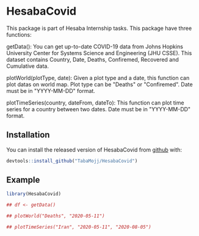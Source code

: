 
# HesabaCovid

<!-- badges: start -->
<!-- badges: end -->

This package is part of Hesaba Internship tasks.
This package have three functions:

getData():
  You can get up-to-date COVID-19 data from Johns Hopkins University Center for Systems Science and Engineering (JHU CSSE).
  This dataset contains Country, Date, Deaths, Confiremed, Recovered and Cumulative data.

plotWorld(plotType, date):
  Given a plot type and a date, this function can plot datas on world map.
  Plot type can be "Deaths" or "Confiremed".
  Date must be in "YYYY-MM-DD" format.

plotTimeSeries(country, dateFrom, dateTo):
  This function can plot time series for a country between two dates.
  Date must be in "YYYY-MM-DD" format.
 
## Installation

You can install the released version of HesabaCovid from [github](https://github.com/TabaMojj/HesabaCovid) with:


``` r
devtools::install_github("TabaMojj/HesabaCovid")
```

## Example

``` r
library(HesabaCovid)

## df <- getData()

## plotWorld("Deaths", "2020-05-11")

## plotTimeSeries("Iran", "2020-05-11", "2020-08-05")

```

